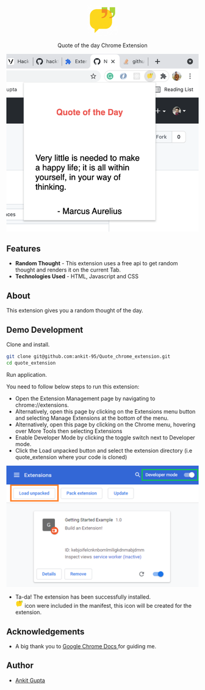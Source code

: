 <p align="center">
  <img style ="width:80px; height:80px" src="quote.png">
</p>


<p align="center"> Quote of the day Chrome Extension</p>

![Screenshot](Screenshot1.png)

## Features

- **Random Thought** - This extension uses a free api to get random thought and renders it on the current Tab.
- **Technologies Used** - HTML, Javascript and CSS

## About

This extension gives you a random thought of the day.

## Demo Development

Clone and install.

```bash
git clone git@github.com:ankit-95/Quote_chrome_extension.git
cd quote_extension
```

Run application.

You need to follow below steps to run this extension: 

- Open the Extension Management page by navigating to chrome://extensions.
- Alternatively, open this page by clicking on the Extensions menu button and selecting Manage Extensions at the bottom of the menu.
- Alternatively, open this page by clicking on the Chrome menu, hovering over More Tools then selecting Extensions
 - Enable Developer Mode by clicking the toggle switch next to Developer mode.
- Click the Load unpacked button and select the extension directory (i.e quote_extension where your code is cloned)

![Screenshot](LoadUnpacked.png)

- Ta-da! The extension has been successfully installed.  
  <img style ="width:20px; height:20px" src="quote.png"> icon were included in the manifest, this icon will be created for the extension.

## Acknowledgements

- A big thank you to [Google Chrome Docs
](https://github.com/search?q=chrome) for guiding me.

## Author

- [Ankit Gupta](https://ankit-95.github.io)

